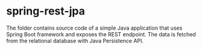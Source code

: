# spring-rest-jpa

The folder contains source code of a simple Java application that uses Spring Boot framework
and exposes the REST endpoint. The data is fetched from the relational database with
Java Persistence API.
